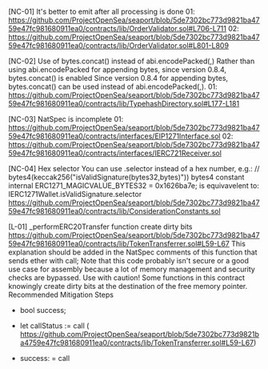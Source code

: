 [NC-01] It's better to emit after all processing is done
01: https://github.com/ProjectOpenSea/seaport/blob/5de7302bc773d9821ba4759e47fc981680911ea0/contracts/lib/OrderValidator.sol#L706-L711
02: https://github.com/ProjectOpenSea/seaport/blob/5de7302bc773d9821ba4759e47fc981680911ea0/contracts/lib/OrderValidator.sol#L801-L809

[NC-02] Use of bytes.concat() instead of abi.encodePacked(,)
Rather than using abi.encodePacked for appending bytes, since version 0.8.4, bytes.concat() is enabled
Since version 0.8.4 for appending bytes, bytes.concat() can be used instead of abi.encodePacked(,).
01: https://github.com/ProjectOpenSea/seaport/blob/5de7302bc773d9821ba4759e47fc981680911ea0/contracts/lib/TypehashDirectory.sol#L177-L181

[NC-03] NatSpec is incomplete
01: https://github.com/ProjectOpenSea/seaport/blob/5de7302bc773d9821ba4759e47fc981680911ea0/contracts/interfaces/EIP1271Interface.sol
02: https://github.com/ProjectOpenSea/seaport/blob/5de7302bc773d9821ba4759e47fc981680911ea0/contracts/interfaces/IERC721Receiver.sol

[NC-04] Hex selector 
You can use .selector instead of a hex number, e.g.:
// bytes4(keccak256("isValidSignature(bytes32,bytes)"))
bytes4 constant internal ERC1271_MAGICVALUE_BYTES32 = 0x1626ba7e;
is equivavelent to:
IERC1271Wallet.isValidSignature.selector
https://github.com/ProjectOpenSea/seaport/blob/5de7302bc773d9821ba4759e47fc981680911ea0/contracts/lib/ConsiderationConstants.sol

[L-01] _performERC20Transfer function create dirty bits
https://github.com/ProjectOpenSea/seaport/blob/5de7302bc773d9821ba4759e47fc981680911ea0/contracts/lib/TokenTransferrer.sol#L59-L67
This explanation should be added in the NatSpec comments of this function that sends ether with call;
Note that this code probably isn't secure or a good use case for assembly because a lot of memory management and security checks are bypassed. Use with caution! Some functions in this contract knowingly create dirty bits at the destination of the free memory pointer.
Recommended Mitigation Steps
+ bool success;
-  let callStatus := call ( https://github.com/ProjectOpenSea/seaport/blob/5de7302bc773d9821ba4759e47fc981680911ea0/contracts/lib/TokenTransferrer.sol#L59-L67)
+ success: = call
